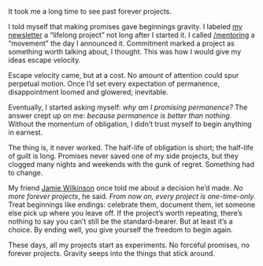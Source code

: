 

It took me a long time to see past forever projects.

I told myself that making promises gave beginnings gravity. I labeled [my
newsletter](http://expertnovice.com) a “lifelong project” not long after I started it. I
called [/mentoring](http://mentoring.is) a “movement” the day I announced it. Commitment
marked a project as something worth talking about, I thought. This was how I would give my ideas escape
velocity.

Escape velocity came, but at a cost. No amount of attention could spur perpetual motion. Once I’d set every
expectation of permanence, disappointment loomed and glowered; inevitable.

Eventually, I started asking myself: *why am I promising permanence?* The answer crept up on me: *because
permanence is better than nothing.* Without the momentum of obligation, I didn’t trust myself to begin
anything in earnest.

The thing is, it never worked. The half-life of obligation is short; the half-life of guilt is long. Promises
never saved one of my side projects, but they clogged many nights and weekends with the gunk of regret.
Something had to change.

My friend [Jamie Wilkinson](/) once told me about a decision he’d made. *No more forever
projects*, he said. *From now on, every project is one-time-only.* Treat beginnings like endings: celebrate
them, document them, let someone else pick up where you leave off. If the project’s worth repeating,
there’s nothing to say you can’t still be the standard-bearer. But at least it’s a choice. By ending
well, you give yourself the freedom to begin again.

These days, all my projects start as experiments. No forceful promises, no forever projects. Gravity seeps
into the things that stick around.